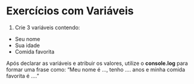 # Exercícios com Variáveis
1. Crie 3 variáveis contendo:
- Seu nome
- Sua idade
- Comida favorita

Após declarar as variáveis e atribuir os valores, utilize o **console.log** para formar uma frase como:
“Meu nome é …, tenho …. anos e minha comida favorita é ….”